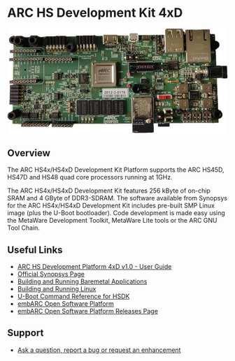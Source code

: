 # ARC HS Development Kit 4xD

![ARC HS Development Kit 4xD](images/board-hsdk-4xd.jpg)

## Overview

The ARC HS4x/HS4xD Development Kit Platform supports the ARC HS45D, HS47D and
HS48 quad core processors running at 1GHz.

The ARC HS4x/HS4xD Development Kit features 256 kByte of on-chip SRAM and
4 GByte of DDR3-SDRAM. The software available from Synopsys for the ARC
HS4x/HS4xD Development Kit includes pre-built SMP Linux image (plus the U-Boot
bootloader). Code development is made easy using the MetaWare Development
Toolkit, MetaWare Lite tools or the ARC GNU Tool Chain.

## Useful Links

* [ARC HS Development Platform 4xD v1.0 - User Guide](files/ARC_HSDK_4xD_User_Guide.pdf)
* [Official Synopsys Page](https://www.synopsys.com/dw/ipdir.php?ds=arc-hs-development-kit)
* [Building and Running Baremetal Applications](../baremetal/hardware/hsdk.md)
* [Building and Running Linux](../linux/hsdk/build.md)
* [U-Boot Command Reference for HSDK](../linux/hsdk/uboot-commands.md)
* [embARC Open Software Platform](https://foss-for-synopsys-dwc-arc-processors.github.io/embarc_osp)
* [embARC Open Software Platform Releases Page](https://github.com/foss-for-synopsys-dwc-arc-processors/embarc_osp/releases)

## Support

* [Ask a question, report a bug or request an enhancement](https://github.com/foss-for-synopsys-dwc-arc-processors/ARC-Development-Systems-Forum/wiki/Reporting-a-bug)
